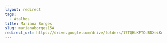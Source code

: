 ```yaml
---
layout: redirect
tags:
  - Atalhos
title: Mariana Borges
slug: marianaborges15A
redirect_url: https://drive.google.com/drive/folders/17TQHbKFTOdBDXeiKm9z2tUpjHQvceujE?usp=sharing
---
```

